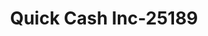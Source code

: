---
f_zip-code: 37615
f_state-code: TN
title: Quick Cash Inc-25189
f_phone: 423-915-1000
f_city-only: Johnson City
f_address: 4307 North Roan Street Suite 1 Johnson City
f_location-unique-id: '25189'
slug: quick-cash-inc-25189
updated-on: '2024-05-30T13:46:58.046Z'
created-on: '2024-05-30T13:36:59.803Z'
published-on: '2024-05-30T13:54:32.469Z'
f_city-state: cms/city/johnson-city-tn.md
f_company: cms/company/quick-cash-inc.md
f_state: cms/state/tennessee.md
layout: '[payday-loan].html'
tags: payday-loan
---
